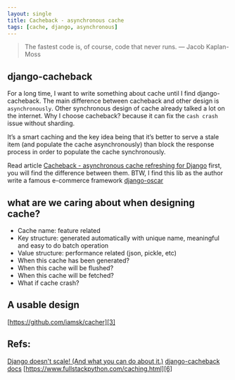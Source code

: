 ```yaml
---
layout: single
title: Cacheback - asynchronous cache
tags: [cache, django, asynchronous]
---
```

> The fastest code is, of course, code that never runs.
> — Jacob Kaplan-Moss

## django-cacheback

For a long time, I want to write something about cache until I find django-cacheback. The main difference between cacheback  and other design is `asynchronously`. Other synchronous design of cache already talked a lot on the internet. Why I choose cacheback? because it can fix the `cash crash` issue without sharding.

It’s a smart caching and the key idea being that it’s better to serve a stale item (and populate the cache asynchronously) than block the response process in order to populate the cache synchronously.

Read article [Cacheback - asynchronous cache refreshing for Django][1] first, you will find the difference between them.
BTW, I find this lib as the author write a famous e-commerce framework [django-oscar][2]

## what are we caring about when designing cache?

* Cache name: feature related
* Key structure: generated automatically with unique name, meaningful and easy to do batch operation
* Value structure: performance related (json, pickle, etc)
* When this cache has been generated?
* When this cache will be flushed?
* When this cache will be fetched?
* What if cache crash?

## A usable design

[https://github.com/iamsk/cacher][3]

## Refs:

[Django doesn't scale! (And what you can do about it.)][4]
[django-cacheback docs][5]
[https://www.fullstackpython.com/caching.html][6]

[1]:	http://codeinthehole.com/writing/cacheback-asynchronous-cache-refreshing-for-django/
[2]:	https://github.com/django-oscar/django-oscar
[3]:	https://github.com/iamsk/cacher
[4]:	http://conferences.oreilly.com/oscon/oscon2012/public/schedule/detail/24030
[5]:	http://django-cacheback.readthedocs.io/en/latest/index.html
[6]:	https://www.fullstackpython.com/caching.html